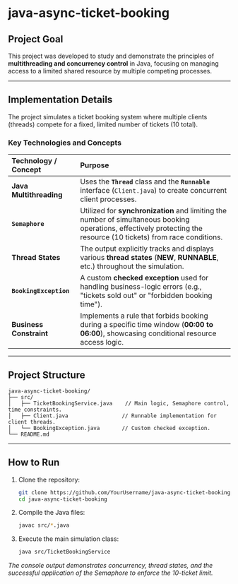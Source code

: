# java-async-ticket-booking

## Project Goal

This project was developed to study and demonstrate the principles of **multithreading and concurrency control** in Java, focusing on managing access to a limited shared resource by multiple competing processes.

-----

## Implementation Details

The project simulates a ticket booking system where multiple clients (threads) compete for a fixed, limited number of tickets (10 total).

### Key Technologies and Concepts

| Technology / Concept | Purpose |
| :--- | :--- |
| **Java Multithreading** | Uses the **`Thread`** class and the **`Runnable`** interface (`Client.java`) to create concurrent client processes. |
| **`Semaphore`** | Utilized for **synchronization** and limiting the number of simultaneous booking operations, effectively protecting the resource (10 tickets) from race conditions. |
| **Thread States** | The output explicitly tracks and displays various **thread states** (**NEW**, **RUNNABLE**, etc.) throughout the simulation. |
| **`BookingException`** | A custom **checked exception** used for handling business-logic errors (e.g., "tickets sold out" or "forbidden booking time"). |
| **Business Constraint** | Implements a rule that forbids booking during a specific time window (**00:00 to 06:00**), showcasing conditional resource access logic. |

-----

## Project Structure

```
java-async-ticket-booking/
├── src/
│   ├── TicketBookingService.java    // Main logic, Semaphore control, time constraints.
│   ├── Client.java                 // Runnable implementation for client threads.
│   └── BookingException.java       // Custom checked exception.
└── README.md
```

-----

## How to Run

1.  Clone the repository:
    ```bash
    git clone https://github.com/YourUsername/java-async-ticket-booking.git
    cd java-async-ticket-booking
    ```
2.  Compile the Java files:
    ```bash
    javac src/*.java
    ```
3.  Execute the main simulation class:
    ```bash
    java src/TicketBookingService
    ```

*The console output demonstrates concurrency, thread states, and the successful application of the Semaphore to enforce the 10-ticket limit.*